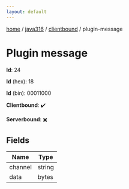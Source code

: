```yaml
---
layout: default
---
```


[home](/)  /  [java316](/protocol/java316)  /  [clientbound](/protocol/java316/clientbound)  /  plugin-message

# Plugin message

**Id**: 24

**Id** (hex): 18

**Id** (bin): 00011000

**Clientbound**: ✔️

**Serverbound**: ✖️

## Fields

Name | Type
---|---
channel | string
data | bytes

